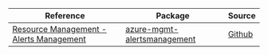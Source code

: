 | Reference | Package | Source |
|---|---|---|
|[Resource Management - Alerts Management](mgmt-alertsmanagement-readme.md)|[azure-mgmt-alertsmanagement](https://pypi.org/project/azure-mgmt-alertsmanagement)|[Github](https://github.com/Azure/azure-sdk-for-python/blob/main/sdk/alertsmanagement/azure-mgmt-alertsmanagement)|
